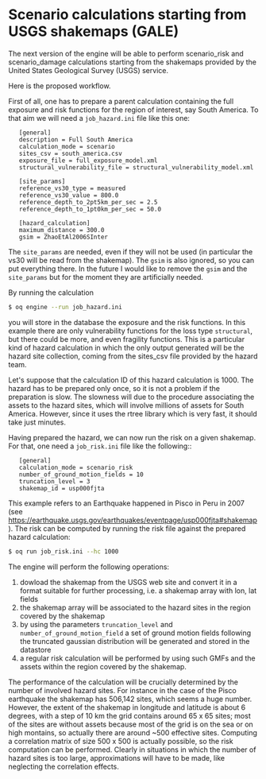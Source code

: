Scenario calculations starting from USGS shakemaps (GALE)
=========================================================

The next version of the engine will be able to perform scenario_risk
and scenario_damage calculations starting from the shakemaps provided
by the United States Geological Survey (USGS) service.

Here is the proposed workflow.

First of all, one has to prepare a parent calculation containing the
full exposure and risk functions for the region of interest, say South
America. To that aim we will need a `job_hazard.ini` file like this one:

```
   [general]
   description = Full South America
   calculation_mode = scenario
   sites_csv = south_america.csv
   exposure_file = full_exposure_model.xml
   structural_vulnerability_file = structural_vulnerability_model.xml
   
   [site_params]
   reference_vs30_type = measured
   reference_vs30_value = 800.0
   reference_depth_to_2pt5km_per_sec = 2.5
   reference_depth_to_1pt0km_per_sec = 50.0
   
   [hazard_calculation]
   maximum_distance = 300.0
   gsim = ZhaoEtAl2006SInter
```
   
The `site_params` are needed, even if they will not be used (in particular
the vs30 will be read from the shakemap).
The `gsim` is also ignored, so you can put everything there. In the future
I would like to remove the `gsim` and the `site_params` but for the moment
they are artificially needed.

By running the calculation

```bash
$ oq engine --run job_hazard.ini
```

you will store in the database the exposure and the risk functions. In
this example there are only vulnerability functions for the loss type
`structural`, but there could be more, and even fragility functions.
This is a particular kind of hazard calculation in which the only output
generated will be the hazard site collection, coming from the sites_csv
file provided by the hazard team.

Let's suppose that the calculation ID of this hazard calculation is 1000.
The hazard has to be prepared only once, so it is not a problem if the
preparation is slow. The slowness will due to the procedure associating
the assets to the hazard sites, which will involve millions of assets
for South America. However, since it uses the rtree library which is very
fast, it should take just minutes.

Having prepared the hazard, we can now run the risk on a given shakemap.
For that, one need a `job_risk.ini` file like the following::

```
   [general]
   calculation_mode = scenario_risk
   number_of_ground_motion_fields = 10
   truncation_level = 3
   shakemap_id = usp000fjta
```
This example refers to an Earthquake happened in Pisco in Peru in 2007
(see https://earthquake.usgs.gov/earthquakes/eventpage/usp000fjta#shakemap).
The risk can be computed by running the risk file against the prepared
hazard calculation:

```bash
$ oq run job_risk.ini --hc 1000
```

The engine will perform the following operations:

1. dowload the shakemap from the USGS web site and convert it in a format
   suitable for further processing, i.e. a shakemap array with lon, lat fields
2. the shakemap array will be associated to the hazard sites in the region
   covered by the shakemap
3. by using the parameters `truncation_level` and
   `number_of_ground_motion_field` a set of ground motion fields following the
   truncated gaussian distribution will be generated and stored in the datastore
4. a regular risk calculation will be performed by using such GMFs and the
   assets within the region covered by the shakemap.
   
The performance of the calculation will be crucially determined by the number
of involved hazard sites. For instance in the case of the Pisco earthquake
the shakemap has 506,142 sites, which seems a huge number. However,
the extent of the shakemap in longitude and latitude is about 6 degrees,
with a step of 10 km the grid contains around 65 x 65 sites;
most of the sites are without assets because most of the
grid is on the sea or on high montains, so actually there are
around ~500 effective sites. Computing a correlation matrix of size
500 x 500 is actually possible, so the risk computation can be performed.
Clearly in situations in which the number of hazard sites is too large,
approximations will have to be made, like neglecting the correlation
effects.
